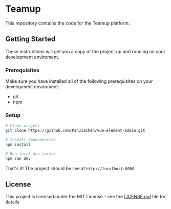 # Teamup

This repository contains the code for the Teamup platform.

## Getting Started
These instructions will get you a copy of the project up and running on your development enviroment.

### Prerequisites

Make sure you have installed all of the following prerequisites on your development enviroment:
- git
- npm

### Setup

```bash
# Clone project
git clone https://github.com/PanJiaChen/vue-element-admin.git

# Install dependencies
npm install

# Run local dev server
npm run dev
```

That's it! The project should be live at `http://localhost:8080`

## License

This project is licensed under the MIT License - see the [LICENSE.md](LICENSE.md) file for details